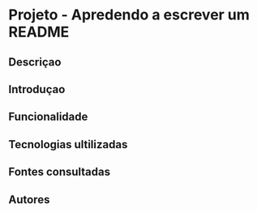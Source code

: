 # Projeto - Apredendo a escrever um README

## Descriçao

## Introduçao

## Funcionalidade

## Tecnologias ultilizadas

## Fontes consultadas

## Autores